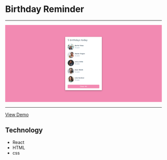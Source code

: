 # Birthday Reminder

---

![birthday reminder](./public/proj-birthday-reminder-preview.png)

---

[View Demo](https://proj-birthday-reminder.netlify.app/)

## Technology

- React
- HTML
- css
